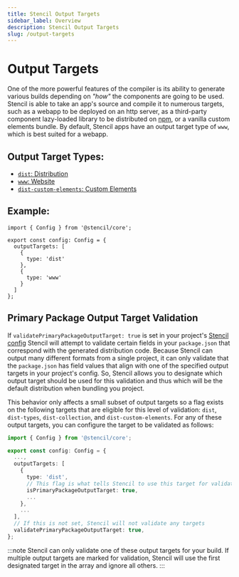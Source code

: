 ```yaml
---
title: Stencil Output Targets
sidebar_label: Overview
description: Stencil Output Targets
slug: /output-targets
---
```


# Output Targets

One of the more powerful features of the compiler is its ability to generate various builds depending on _"how"_ the components are going to be used. Stencil is able to take an app's source and compile it to numerous targets, such as a webapp to be deployed on an http server, as a third-party component lazy-loaded library to be distributed on [npm](https://www.npmjs.com/), or a vanilla custom elements bundle. By default, Stencil apps have an output target type of `www`, which is best suited for a webapp.


## Output Target Types:
 - [`dist`: Distribution](./dist.md)
 - [`www`: Website](./www.md)
 - [`dist-custom-elements`: Custom Elements](./custom-elements.md)

## Example:

```tsx
import { Config } from '@stencil/core';

export const config: Config = {
  outputTargets: [
    {
      type: 'dist'
    },
    {
      type: 'www'
    }
  ]
};
```

## Primary Package Output Target Validation

If `validatePrimaryPackageOutputTarget: true` is set in your project's [Stencil config](../config/01-overview.md#validateprimarypackageoutputtarget) Stencil will
attempt to validate certain fields in your `package.json` that correspond with the generated distribution code. Because Stencil can output many different formats
from a single project, it can only validate that the `package.json` has field values that align with one of the specified output targets in your project's config.
So, Stencil allows you to designate which output target should be used for this validation and thus which will be the default distribution when bundling you
project. 

This behavior only affects a small subset of output targets so a flag exists on the following targets that are eligible for this level of validation: `dist`, `dist-types`,
`dist-collection`, and `dist-custom-elements`. For any of these output targets, you can configure the target to be validated as follows:

```ts title='stencil.config.ts'
import { Config } from '@stencil/core';

export const config: Config = {
  ...,
  outputTargets: [
    {
      type: 'dist',
      // This flag is what tells Stencil to use this target for validation
      isPrimaryPackageOutputTarget: true,
      ...
    },
    ...
  ],
  // If this is not set, Stencil will not validate any targets
  validatePrimaryPackageOutputTarget: true,
};
```

:::note
Stencil can only validate one of these output targets for your build. If multiple output targets are marked for validation, Stencil will use
the first designated target in the array and ignore all others.
:::